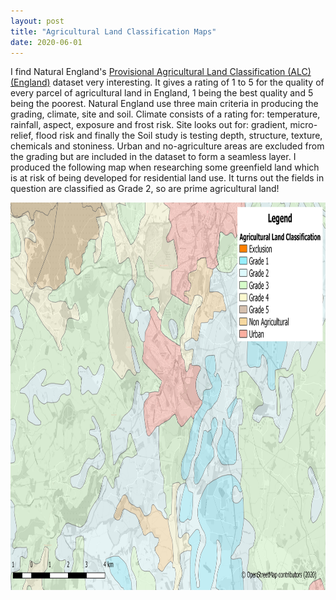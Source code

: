 ```yaml
---
layout: post
title: "Agricultural Land Classification Maps"
date: 2020-06-01
---
```


I find Natural England's [Provisional Agricultural Land Classification (ALC) (England)](https://naturalengland-defra.opendata.arcgis.com/datasets/provisional-agricultural-land-classification-alc-england) dataset very interesting. It gives a rating of 1 to 5 for the quality of every parcel of agricultural land in England, 1 being the best quality and 5 being the poorest. Natural England use three main criteria in producing the grading, climate, site and soil. Climate consists of a rating for: temperature, rainfall, aspect, exposure and frost risk. Site looks out for: gradient, micro-relief, flood risk and finally the Soil study is testing depth, structure, texture, chemicals and stoniness. Urban and no-agriculture areas are excluded from the grading but are included in the dataset to form a seamless layer. I produced the following map when researching some greenfield land which is at risk of being developed for residential land use. It turns out the fields in question are classified as Grade 2, so are prime agricultural land! 


<img src="/agricultural_land_classifications.png" alt="Agricultural Land Classifications" style="width:877;height:620px;">
